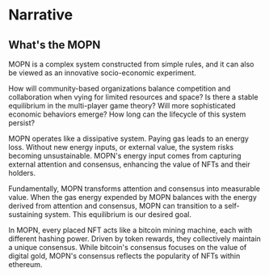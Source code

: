 # Narrative

## What's the MOPN

MOPN is a complex system constructed from simple rules, and it can also be viewed as an innovative socio-economic experiment.

How will community-based organizations balance competition and collaboration when vying for limited resources and space? Is there a stable equilibrium in the multi-player game theory? Will more sophisticated economic behaviors emerge? How long can the lifecycle of this system persist?

MOPN operates like a dissipative system. Paying gas leads to an energy loss. Without new energy inputs, or external value, the system risks becoming unsustainable. MOPN's energy input comes from capturing external attention and consensus, enhancing the value of NFTs and their holders.

Fundamentally, MOPN transforms attention and consensus into measurable value. When the gas energy expended by MOPN balances with the energy derived from attention and consensus, MOPN can transition to a self-sustaining system. This equilibrium is our desired goal.

In MOPN, every placed NFT acts like a bitcoin mining machine, each with different hashing power. Driven by token rewards, they collectively maintain a unique consensus. While bitcoin's consensus focuses on the value of digital gold, MOPN's consensus reflects the popularity of NFTs within ethereum.
